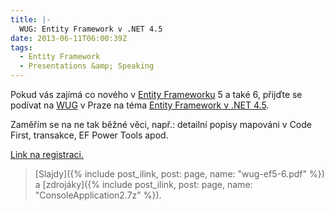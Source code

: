 ```yaml
---
title: |-
  WUG: Entity Framework v .NET 4.5
date: 2013-06-11T06:00:39Z
tags:
  - Entity Framework
  - Presentations &amp; Speaking
---
```

Pokud vás zajímá co nového v [Entity Frameworku][1] 5 a také 6, přijďte se podívat na [WUG][2] v Praze na téma [Entity Framework v .NET 4.5][3].

<!-- excerpt -->

Zaměřím se na ne tak běžné věci, např.: detailní popisy mapováni v Code First, transakce, EF Power Tools apod.

[Link na registraci.][3]

> [Slajdy]({% include post_ilink, post: page, name: "wug-ef5-6.pdf" %}) a [zdrojáky]({% include post_ilink, post: page, name: "ConsoleApplication2.7z" %}).

[1]: http://msdn.com/ef
[2]: http://www.wug.cz
[3]: http://wug.cz/praha/akce/591-Entity-Framework-v-NET-4-5